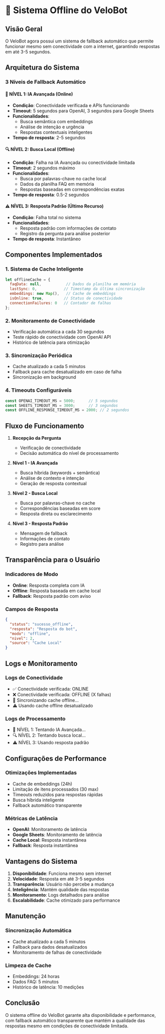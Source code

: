 # 🤖 Sistema Offline do VeloBot

## Visão Geral
O VeloBot agora possui um sistema de fallback automático que permite funcionar mesmo sem conectividade com a internet, garantindo respostas em até 3-5 segundos.

## Arquitetura do Sistema

### 3 Níveis de Fallback Automático

#### 🚀 **NÍVEL 1: IA Avançada (Online)**
- **Condição**: Conectividade verificada e APIs funcionando
- **Timeout**: 5 segundos para OpenAI, 3 segundos para Google Sheets
- **Funcionalidades**: 
  - Busca semântica com embeddings
  - Análise de intenção e urgência
  - Respostas contextuais inteligentes
- **Tempo de resposta**: 2-5 segundos

#### 🔍 **NÍVEL 2: Busca Local (Offline)**
- **Condição**: Falha na IA Avançada ou conectividade limitada
- **Timeout**: 2 segundos máximo
- **Funcionalidades**:
  - Busca por palavras-chave no cache local
  - Dados da planilha FAQ em memória
  - Respostas baseadas em correspondências exatas
- **Tempo de resposta**: 0.5-2 segundos

#### ⚠️ **NÍVEL 3: Resposta Padrão (Último Recurso)**
- **Condição**: Falha total no sistema
- **Funcionalidades**:
  - Resposta padrão com informações de contato
  - Registro da pergunta para análise posterior
- **Tempo de resposta**: Instantâneo

## Componentes Implementados

### 1. **Sistema de Cache Inteligente**
```javascript
let offlineCache = {
  faqData: null,           // Dados da planilha em memória
  lastSync: 0,            // Timestamp da última sincronização
  embeddings: new Map(),   // Cache de embeddings
  isOnline: true,         // Status de conectividade
  connectionFailures: 0   // Contador de falhas
};
```

### 2. **Monitoramento de Conectividade**
- Verificação automática a cada 30 segundos
- Teste rápido de conectividade com OpenAI API
- Histórico de latência para otimização

### 3. **Sincronização Periódica**
- Cache atualizado a cada 5 minutos
- Fallback para cache desatualizado em caso de falha
- Sincronização em background

### 4. **Timeouts Configuráveis**
```javascript
const OPENAI_TIMEOUT_MS = 5000;      // 5 segundos
const SHEETS_TIMEOUT_MS = 3000;      // 3 segundos
const OFFLINE_RESPONSE_TIMEOUT_MS = 2000; // 2 segundos
```

## Fluxo de Funcionamento

1. **Recepção da Pergunta**
   - Verificação de conectividade
   - Decisão automática do nível de processamento

2. **Nível 1 - IA Avançada**
   - Busca híbrida (keywords + semântica)
   - Análise de contexto e intenção
   - Geração de resposta contextual

3. **Nível 2 - Busca Local**
   - Busca por palavras-chave no cache
   - Correspondências baseadas em score
   - Resposta direta ou esclarecimento

4. **Nível 3 - Resposta Padrão**
   - Mensagem de fallback
   - Informações de contato
   - Registro para análise

## Transparência para o Usuário

### Indicadores de Modo
- **Online**: Resposta completa com IA
- **Offline**: Resposta baseada em cache local
- **Fallback**: Resposta padrão com aviso

### Campos de Resposta
```json
{
  "status": "sucesso_offline",
  "resposta": "Resposta do bot",
  "modo": "offline",
  "nivel": 2,
  "source": "Cache Local"
}
```

## Logs e Monitoramento

### Logs de Conectividade
- ✅ Conectividade verificada: ONLINE
- ❌ Conectividade verificada: OFFLINE (X falhas)
- 🔄 Sincronizando cache offline...
- ⚠️ Usando cache offline desatualizado

### Logs de Processamento
- 🚀 NÍVEL 1: Tentando IA Avançada...
- 🔍 NÍVEL 2: Tentando busca local...
- ⚠️ NÍVEL 3: Usando resposta padrão

## Configurações de Performance

### Otimizações Implementadas
- Cache de embeddings (24h)
- Limitação de itens processados (30 max)
- Timeouts reduzidos para respostas rápidas
- Busca híbrida inteligente
- Fallback automático transparente

### Métricas de Latência
- **OpenAI**: Monitoramento de latência
- **Google Sheets**: Monitoramento de latência
- **Cache Local**: Resposta instantânea
- **Fallback**: Resposta instantânea

## Vantagens do Sistema

1. **Disponibilidade**: Funciona mesmo sem internet
2. **Velocidade**: Resposta em até 3-5 segundos
3. **Transparência**: Usuário não percebe a mudança
4. **Inteligência**: Mantém qualidade das respostas
5. **Monitoramento**: Logs detalhados para análise
6. **Escalabilidade**: Cache otimizado para performance

## Manutenção

### Sincronização Automática
- Cache atualizado a cada 5 minutos
- Fallback para dados desatualizados
- Monitoramento de falhas de conectividade

### Limpeza de Cache
- Embeddings: 24 horas
- Dados FAQ: 5 minutos
- Histórico de latência: 10 medições

## Conclusão

O sistema offline do VeloBot garante alta disponibilidade e performance, com fallback automático transparente que mantém a qualidade das respostas mesmo em condições de conectividade limitada.
